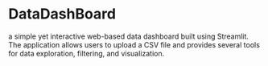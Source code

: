 # DataDashBoard
a simple yet interactive web-based data dashboard built using Streamlit. The application allows users to upload a CSV file and provides several tools for data exploration, filtering, and visualization.
